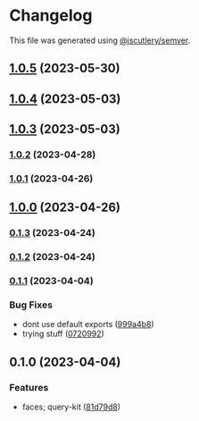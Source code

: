 # Changelog

This file was generated using [@jscutlery/semver](https://github.com/jscutlery/semver).

## [1.0.5](https://github.com/permafacts/facts-kit/compare/faces-1.0.4...faces-1.0.5) (2023-05-30)

## [1.0.4](https://github.com/permafacts/facts-kit/compare/faces-1.0.3...faces-1.0.4) (2023-05-03)

## [1.0.3](https://github.com/permafacts/facts-kit/compare/faces-1.0.2...faces-1.0.3) (2023-05-03)

### [1.0.2](https://github.com/permafacts/facts-kit/compare/faces-1.0.1...faces-1.0.2) (2023-04-28)

### [1.0.1](https://github.com/permafacts/facts-kit/compare/faces-1.0.0...faces-1.0.1) (2023-04-26)

## [1.0.0](https://github.com/permafacts/facts-kit/compare/faces-0.1.3...faces-1.0.0) (2023-04-26)

### [0.1.3](https://github.com/permafacts/facts-kit/compare/faces-0.1.2...faces-0.1.3) (2023-04-24)

### [0.1.2](https://github.com/permafacts/facts-kit/compare/faces-0.1.1...faces-0.1.2) (2023-04-24)

### [0.1.1](https://github.com/permafacts/facts-kit/compare/faces-0.1.0...faces-0.1.1) (2023-04-04)


### Bug Fixes

* dont use default exports ([999a4b8](https://github.com/permafacts/facts-kit/commit/999a4b82b662732e1ef069391aedff035f26409f))
* trying stuff ([0720992](https://github.com/permafacts/facts-kit/commit/0720992866c3be90ebc54c6a3000b38047de62eb))

## 0.1.0 (2023-04-04)


### Features

* faces; query-kit ([81d79d8](https://github.com/permafacts/facts-kit/commit/81d79d81765ef73df73d25fc388167db8f4044e1))
